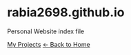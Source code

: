 # rabia2698.github.io
Personal Website   index file

[My Projects](project1.md)
[← Back to Home](index.md)
